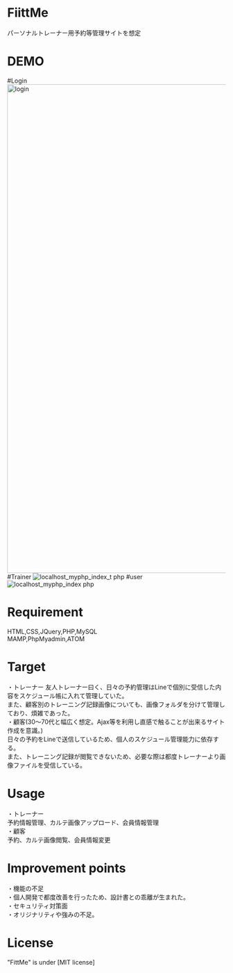 # FiittMe
  パーソナルトレーナー用予約等管理サイトを想定

# DEMO
  #Login
  <img width="1126" alt="login" src="https://user-images.githubusercontent.com/76395801/102714537-85e85400-4312-11eb-84e4-d2a73bc6800c.png">
  #Trainer
  ![localhost_myphp_index_t php](https://user-images.githubusercontent.com/76395801/102714540-8aad0800-4312-11eb-83e6-27885a4efd39.png)
  #user
  ![localhost_myphp_index php](https://user-images.githubusercontent.com/76395801/102714539-897bdb00-4312-11eb-8506-bf608ab27ed3.png)
# Requirement
  HTML,CSS,JQuery,PHP,MySQL<br>
  MAMP,PhpMyadmin,ATOM
# Target
  ・トレーナー
    友人トレーナー曰く、日々の予約管理はLineで個別に受信した内容をスケジュール帳に入れて管理していた。<br>
    また、顧客別のトレーニング記録画像についても、画像フォルダを分けて管理しており、煩雑であった。<br>
  ・顧客(30～70代と幅広く想定。Ajax等を利用し直感で触ることが出来るサイト作成を意識。)<br>
    日々の予約をLineで送信しているため、個人のスケジュール管理能力に依存する。<br>
    また、トレーニング記録が閲覧できないため、必要な際は都度トレーナーより画像ファイルを受信している。
# Usage
  ・トレーナー<br>
    予約情報管理、カルテ画像アップロード、会員情報管理<br>
  ・顧客<br>
    予約、カルテ画像閲覧、会員情報変更
# Improvement points  
  ・機能の不足<br>
  ・個人開発で都度改善を行ったため、設計書との乖離が生まれた。<br>
  ・セキュリティ対策面<br>
  ・オリジナリティや強みの不足。
# License
  "FittMe" is under [MIT license]
  
